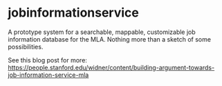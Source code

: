 jobinformationservice
=====================

A prototype system for a searchable, mappable, customizable job information database for the MLA. Nothing more than a sketch of some possibilities.

See this blog post for more: https://people.stanford.edu/widner/content/building-argument-towards-job-information-service-mla
